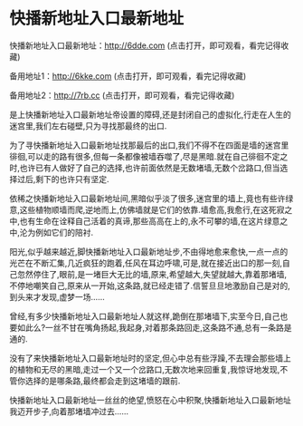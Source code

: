 # 快播新地址入口最新地址

快播新地址入口最新地址：http://6dde.com (点击打开，即可观看，看完记得收藏)

备用地址1：http://6kke.com (点击打开，即可观看，看完记得收藏)

备用地址2：http://7rb.cc (点击打开，即可观看，看完记得收藏)



是上快播新地址入口最新地址帝设置的障碍,还是封闭自己的虚拟化,行走在人生的迷宫里,我们左右碰壁,只为寻找那最终的出口.

为了寻快播新地址入口最新地址找那最后的出口,我们不得不在四面是墙的迷宫里徘徊,可以走的路有很多,但每一条都像被墙吞噬了,尽是黑暗.就在自己徘徊不定之时,也许已有人做好了自己的选择,也许前面依然是无数堵墙,无数个岔路口,但当选择过后,剩下的也许只有坚定.

依稀之快播新地址入口最新地址间,黑暗似乎淡了很多,迷宫里的墙上,竟也有些许绿意,这些植物顺墙而爬,逆地而上,仿佛墙就是它们的依靠.墙愈高,我愈行,在这死寂之中,也有生命在诠释自己活着的真谛,那些高高在上的,永不可攀的墙,在这片绿意之中,沦为例如它们的陪衬.

阳光,似乎越来越近,脚快播新地址入口最新地址步,不由得地愈来愈快,一点一点的光芒在不断汇集,几近疯狂的跑着,任风在耳边呼啸,可是,就在接近出口的那一刻,自己忽然停住了,眼前,是一堵巨大无比的墙,原来,希望越大,失望就越大,靠着那堵墙,不停地嘲笑自己,原来从一开始,这条路,就已经走错了.信誓旦旦地激励自己是对的,到头来才发现,虚梦一场……

曾经,有多少快播新地址入口最新地址人就这样,跪倒在那堵墙下,实至今日,自己也要如此么?一丝不甘在嘴角扬起,我起身,对着那条路回走,这条路不通,总有一条路是通的.

没有了来快播新地址入口最新地址时的坚定,但心中总有些浮躁,不去理会那些墙上的植物和无尽的黑暗,走过一个又一个岔路口,无数次地来回重复,我惊讶地发现,不管你选择的是哪条路,最终都会走到这堵墙的跟前.

快播新地址入口最新地址一丝丝的绝望,愤怒在心中积聚,快播新地址入口最新地址我迈开步子,向着那堵墙冲过去……
